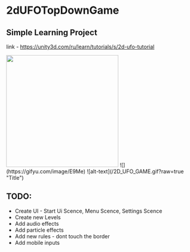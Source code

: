 # 2dUFOTopDownGame

## Simple Learning Project

link - https://unity3d.com/ru/learn/tutorials/s/2d-ufo-tutorial

<img src="https://s3.gifyu.com/images/2D_UFO_GAME.gif" width="300" height="300" />
![](https://gifyu.com/image/E9Me)
![alt-text](/2D_UFO_GAME.gif?raw=true "Title")

## TODO:

- Create UI - Start Ui Scence, Menu Scence, Settings Scence
- Create new Levels
- Add audio effects
- Add particle effects
- Add new rules - dont touch the border
- Add mobile inputs
